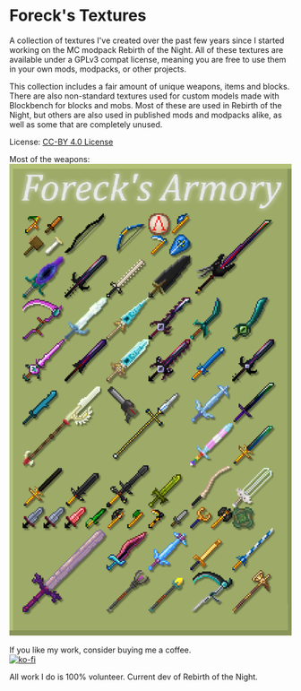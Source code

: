 # Foreck's Textures

A collection of textures I've created over the past few years since I started working on the MC modpack Rebirth of the Night. All of these textures are available under a GPLv3 compat license, meaning you are free to use them in your own mods, modpacks, or other projects.

This collection includes a fair amount of unique weapons, items and blocks. There are also non-standard textures used for custom models made with Blockbench for blocks and mobs. Most of these are used in Rebirth of the Night, but others are also used in published mods and modpacks alike, as well as some that are completely unused.

License: [CC-BY 4.0 License](https://creativecommons.org/licenses/by/4.0/)

Most of the weapons:
![Sample](Samples.png)

If you like my work, consider buying me a coffee.   
[![ko-fi](https://www.ko-fi.com/img/githubbutton_sm.svg)](https://ko-fi.com/foreck)

All work I do is 100% volunteer.
Current dev of Rebirth of the Night.  
